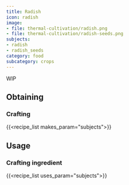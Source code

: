 ```yaml
---
title: Radish
icon: radish
image:
- file: thermal-cultivation/radish.png
- file: thermal-cultivation/radish-seeds.png
subjects: 
- radish
- radish_seeds
category: food
subcategory: crops
---
```


WIP

Obtaining
---------

### Crafting
{{<recipe_list makes_param="subjects">}}

Usage
-----

### Crafting ingredient
{{<recipe_list uses_param="subjects">}}